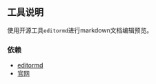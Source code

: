 ## 工具说明
使用开源工具`editormd`进行markdown文档编辑预览。
### 依赖
- [editormd](https://github.com/pandao/editor.md)
- [官网](https://pandao.github.io/editor.md/)